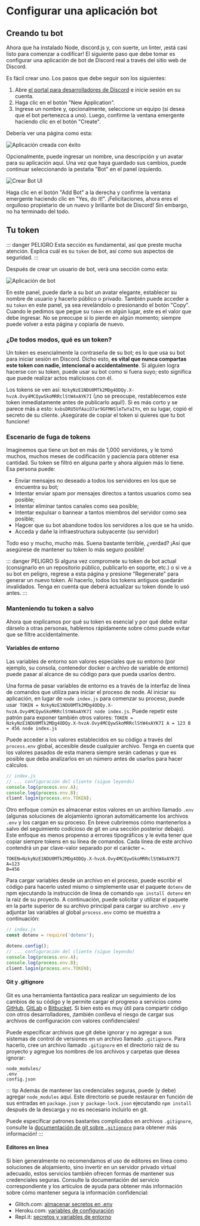 # Configurar una aplicación bot

## Creando tu bot

Ahora que ha instalado Node, discord.js y, con suerte, un linter, ¡está casi listo para comenzar a codificar! El siguiente paso que debe tomar es configurar una aplicación de bot de Discord real a través del sitio web de Discord.

Es fácil crear uno. Los pasos que debe seguir son los siguientes:

1. Abre [el portal para desarrolladores de Discord](https://discord.com/developers/applications) e inicie sesión en su cuenta.
2. Haga clic en el botón "New Application".
3. Ingrese un nombre y, opcionalmente, seleccione un equipo (si desea que el bot pertenezca a uno). Luego, confirme la ventana emergente haciendo clic en el botón "Create".

Debería ver una página como esta:

![Aplicación creada con éxito](./images/create-app.png)

Opcionalmente, puede ingresar un nombre, una descripción y un avatar para su aplicación aquí. Una vez que haya guardado sus cambios, puede continuar seleccionando la pestaña "Bot" en el panel izquierdo.

![Crear Bot UI](./images/create-bot.png)

Haga clic en el botón "Add Bot" a la derecha y confirme la ventana emergente haciendo clic en "Yes, do it!". ¡Felicitaciones, ahora eres el orgulloso propietario de un nuevo y brillante bot de Discord! Sin embargo, no ha terminado del todo.

## Tu token

::: danger PELIGRO
Esta sección es fundamental, así que preste mucha atención. Explica cuál es su `token` de bot, así como sus aspectos de seguridad.
:::

Después de crear un usuario de bot, verá una sección como esta:

![Aplicación de bot](./images/created-bot.png)

En este panel, puede darle a su bot un avatar elegante, establecer su nombre de usuario y hacerlo público o privado. También puede acceder a su `token` en este panel, ya sea revelándolo o presionando el botón "Copy". Cuando le pedimos que pegue su `token` en algún lugar, este es el valor que debe ingresar. No se preocupe si lo pierde en algún momento; siempre puede volver a esta página y copiarla de nuevo.

### ¿De todos modos, qué es un token?

Un token es esencialmente la contraseña de su bot; es lo que usa su bot para iniciar sesión en Discord. Dicho esto, **es vital que nunca compartas este token con nadie, intencional o accidentalmente**. Si alguien logra hacerse con su token, puede usar su bot como si fuera suyo; esto significa que puede realizar actos maliciosos con él.

Los tokens se ven así: `NzkyNzE1NDU0MTk2MDg4ODQy.X-hvzA.Ovy4MCQywSkoMRRclStW4xAYK7I` (¡no se preocupe, restablecemos este token inmediatamente antes de publicarlo aquí!). Si es más corto y se parece más a esto: `kxbsDRU5UfAaiO7ar9GFMHSlmTwYaIYn`, en su lugar, copió el secreto de su cliente. ¡Asegúrate de copiar el token si quieres que tu bot funcione!

### Escenario de fuga de tokens

Imaginemos que tiene un bot en más de 1,000 servidores, y le tomó muchos, muchos meses de codificación y paciencia para obtener esa cantidad. Su token se filtró en alguna parte y ahora alguien más lo tiene. Esa persona puede:

* Envíar mensajes no deseado a todos los servidores en los que se encuentra su bot;
* Intentar enviar spam por mensajes directos a tantos usuarios como sea posible;
* Intentar eliminar tantos canales como sea posible;
* Intentar expulsar o bannear a tantos miembros del servidor como sea posible;
* Hagcer que su bot abandone todos los servidores a los que se ha unido.
* Acceda y dañe la infraestructura subyacente (su servidor)

Todo eso y mucho, mucho más. Suena bastante terrible, ¿verdad? ¡Así que asegúrese de mantener su token lo más seguro posible!

::: danger PELIGRO
Si alguna vez compromete su token de bot actual (consignarlo en un repositorio público, publicarlo en soporte, etc.) o si ve a su bot en peligro, regrese a esta página y presione "Regenerate" para generar un nuevo token. Al hacerlo, todos los tokens antiguos quedarán invalidados. Tenga en cuenta que deberá actualizar su token donde lo usó antes.
:::

### Manteniendo tu token a salvo

Ahora que explicamos por qué su token es esencial y por qué debe evitar dárselo a otras personas, hablemos rápidamente sobre cómo puede evitar que se filtre accidentalmente.

#### Variables de entorno

Las variables de entorno son valores especiales que su entorno (por ejemplo, su consola, contenedor docker o archivo de variable de entorno) puede pasar al alcance de su código para que pueda usarlos dentro.

Una forma de pasar variables de entorno es a través de la interfaz de línea de comandos que utiliza para iniciar el proceso de node. Al iniciar su aplicación, en lugar de `node index.js` para comenzar su proceso, puede usar` TOKEN = NzkyNzE1NDU0MTk2MDg4ODQy.X-hvzA.Ovy4MCQywSkoMRRclStW4xAYK7I node index.js`. Puede repetir este patrón para exponer también otros valores: `TOKEN = NzkyNzE1NDU0MTk2MDg4ODQy.X-hvzA.Ovy4MCQywSkoMRRclStW4xAYK7I A = 123 B = 456 node index.js`

Puede acceder a los valores establecidos en su código a través del `process.env` global, accesible desde cualquier archivo. Tenga en cuenta que los valores pasados de esta manera siempre serán cadenas y que es posible que deba analizarlos en un número antes de usarlos para hacer cálculos.

```js
// index.js
// ... configuración del cliente (sigue leyendo)
console.log(process.env.A);
console.log(process.env.B);
client.login(process.env.TOKEN);
```

Otro enfoque común es almacenar estos valores en un archivo llamado `.env` (algunas soluciones de alojamiento ignoran automáticamente los archivos `.env` y los cargan en su proceso. En breve cubriremos cómo mantenerlos a salvo del seguimiento codicioso de git en una sección posterior debajo). Este enfoque es menos propenso a errores tipográficos y le evita tener que copiar siempre tokens en su línea de comandos. Cada línea de este archivo contendrá un par clave-valor separado por el carácter `=`.

```
TOKEN=NzkyNzE1NDU0MTk2MDg4ODQy.X-hvzA.Ovy4MCQywSkoMRRclStW4xAYK7I
A=123
B=456
```

Para cargar variables desde un archivo en el proceso, puede escribir el código para hacerlo usted mismo o simplemente usar el paquete `dotenv` de npm ejecutando la instrucción de línea de comando `npm install dotenv` en la raíz de su proyecto. A continuación, puede solicitar y utilizar el paquete en la parte superior de su archivo principal para cargar su archivo `.env` y adjuntar las variables al global `process.env` como se muestra a continuación:

```js
// index.js
const dotenv = require('dotenv');

dotenv.config();
// ... configuración del cliente (sigue leyendo)
console.log(process.env.A);
console.log(process.env.B);
client.login(process.env.TOKEN);
```

#### Git y .gitignore

Git es una herramienta fantástica para realizar un seguimiento de los cambios de su código y le permite cargar el progreso a servicios como [GitHub](https://github.com/), [GitLab](https://about.gitlab.com/) o [Bitbucket](https://bitbucket.org/product). Si bien esto es muy útil para compartir código con otros desarrolladores, ¡también conlleva el riesgo de cargar sus archivos de configuración con valores confidenciales!

Puede especificar archivos que git debe ignorar y no agregar a sus sistemas de control de versiones en un archivo llamado `.gitignore`. Para hacerlo, cree un archivo llamado `.gitignore` en el directorio raíz de su proyecto y agregue los nombres de los archivos y carpetas que desea ignorar:

```
node_modules/
.env
config.json
```

::: tip
Además de mantener las credenciales seguras, puede (y debe) agregar `node_modules` aquí. Este directorio se puede restaurar en función de sus entradas en `package.json` y` package-lock.json` ejecutando `npm install` después de la descarga y no es necesario incluirlo en git.

Puede especificar patrones bastantes complicados en archivos `.gitignore`, consulte la [documentación de git sobre `.gitignore`](https://git-scm.com/docs/gitignore) para obtener más información!
:::

#### Editores en linea

Si bien generalmente no recomendamos el uso de editores en línea como soluciones de alojamiento, sino invertir en un servidor privado virtual adecuado, estos servicios también ofrecen formas de mantener sus credenciales seguras. Consulte la documentación del servicio correspondiente y los artículos de ayuda para obtener más información sobre cómo mantener segura la información confidencial:

- Glitch.com: [almacenar secretos en .env](https://glitch.happyfox.com/kb/article/18)
- Heroku.com: [variables de configuración](https://devcenter.heroku.com/articles/config-vars)
- Repl.it: [secretos y variables de entorno](https://docs.replit.com/repls/secrets-environment-variables)
